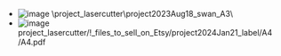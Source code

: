 <link rel="stylesheet" type="text/css" href="/assets/css/styles.css">


* ![image](https://github.com/jamad/jamad.github.io/assets/949913/a0cda0f4-73aa-48e5-9e3c-d5e74f1f7938) \project_lasercutter\project2023Aug18_swan_A3\
* ![image](https://github.com/jamad/jamad.github.io/assets/949913/acc28949-f81b-4519-8924-af2a571cc4d3) project_lasercutter/!_files_to_sell_on_Etsy/project2024Jan21_label/A4
/A4.pdf

